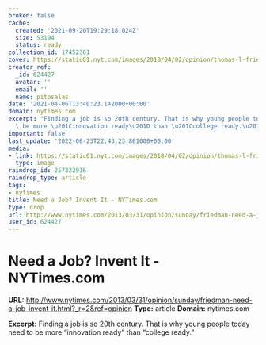 ```yaml
---
broken: false
cache:
  created: '2021-09-20T19:29:18.024Z'
  size: 53194
  status: ready
collection_id: 17452361
cover: https://static01.nyt.com/images/2018/04/02/opinion/thomas-l-friedman/thomas-l-friedman-videoSixteenByNineJumbo1600.png?year=2013&h=900&w=1600&sig=0xe20807d6775eccc8adf1ed537a8b655f&tw=1
creator_ref:
  _id: 624427
  avatar: ''
  email: ''
  name: pitosalas
date: '2021-04-06T13:40:23.142000+00:00'
domain: nytimes.com
excerpt: "Finding a job is so 20th century. That is why young people today need to\
  \ be more \u201Cinnovation ready\u201D than \u201Ccollege ready.\u201D"
important: false
last_update: '2022-06-23T22:43:23.861000+00:00'
media:
- link: https://static01.nyt.com/images/2018/04/02/opinion/thomas-l-friedman/thomas-l-friedman-videoSixteenByNineJumbo1600.png?year=2013&h=900&w=1600&sig=0xe20807d6775eccc8adf1ed537a8b655f&tw=1
  type: image
raindrop_id: 257322916
raindrop_type: article
tags:
- nytimes
title: Need a Job? Invent It - NYTimes.com
type: drop
url: http://www.nytimes.com/2013/03/31/opinion/sunday/friedman-need-a-job-invent-it.html?_r=2&ref=opinion
user_id: 624427
---
```


# Need a Job? Invent It - NYTimes.com

**URL:** http://www.nytimes.com/2013/03/31/opinion/sunday/friedman-need-a-job-invent-it.html?_r=2&ref=opinion
**Type:** article
**Domain:** nytimes.com

**Excerpt:** Finding a job is so 20th century. That is why young people today need to be more “innovation ready” than “college ready.”
